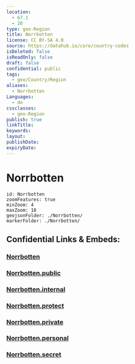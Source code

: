 ```yaml
---
location:
  - 67.1
  - 20
type: geo-Region
title: Norrbotten
license: CC BY-SA 4.0
source: https://datahub.io/core/country-codes
isDeleted: false
isReadOnly: false
draft: false
confidential: public
tags:
  - geo/Country/Region
aliases:
  - Norrbotten
Languages:
  - de
cssclasses:
  - geo-Region
publish: true
linkTitle:
keywords:
layout:
publishDate:
expiryDate:
---
```


# Norrbotten

```leaflet
id: Norrbotten
zoomFeatures: true 
minZoom: 4 
maxZoom: 18
geojsonFolder: ./Norrbotten/
markerFolder: ./Norrbotten/
```


## Confidential Links & Embeds: 

### [Norrbotten](/_Standards/Earth/Continent/Europe/Europe~North/Sweden/Provinces~Sweden/Norrbotten.md) 

### [Norrbotten.public](/_public/Earth/Continent/Europe/Europe~North/Sweden/Provinces~Sweden/Norrbotten.public.md) 

### [Norrbotten.internal](/_internal/Earth/Continent/Europe/Europe~North/Sweden/Provinces~Sweden/Norrbotten.internal.md) 

### [Norrbotten.protect](/_protect/Earth/Continent/Europe/Europe~North/Sweden/Provinces~Sweden/Norrbotten.protect.md) 

### [Norrbotten.private](/_private/Earth/Continent/Europe/Europe~North/Sweden/Provinces~Sweden/Norrbotten.private.md) 

### [Norrbotten.personal](/_personal/Earth/Continent/Europe/Europe~North/Sweden/Provinces~Sweden/Norrbotten.personal.md) 

### [Norrbotten.secret](/_secret/Earth/Continent/Europe/Europe~North/Sweden/Provinces~Sweden/Norrbotten.secret.md)

